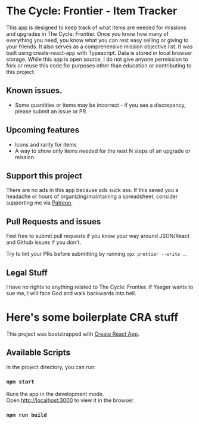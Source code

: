 # The Cycle: Frontier - Item Tracker

This app is designed to keep track of what items are needed for missions and upgrades in The Cycle: Frontier. Once you know how many of everything you need, you know what you can rest easy selling or giving to your friends. It also serves as a comprehensive mission objective list. It was built using create-react-app with Typescript. Data is stored in local browser storage. While this app is open source, I do not give anyone permission to fork or reuse this code for purposes other than education or contributing to this project.

## Known issues.

- Some quantities or items may be incorrect - if you see a discrepancy, please submit an issue or PR.

## Upcoming features

- Icons and rarity for items
- A way to show only items needed for the next N steps of an upgrade or mission

## Support this project

There are no ads in this app because ads suck ass. If this saved you a headache or hours of organizing/maintaining a spreadsheet, consider supporting me via [Patreon](https://www.patreon.com/Vedgy).

## Pull Requests and issues

Feel free to submit pull requests if you know your way around JSON/React and Github issues if you don't.

Try to lint your PRs before submitting by running `npx prettier --write .`.

## Legal Stuff

I have no rights to anything related to The Cycle: Frontier. If Yaeger wants to sue me, I will face God and walk backwards into hell.

# Here's some boilerplate CRA stuff

This project was bootstrapped with [Create React App](https://github.com/facebook/create-react-app).

## Available Scripts

In the project directory, you can run:

### `npm start`

Runs the app in the development mode.\
Open [http://localhost:3000](http://localhost:3000) to view it in the browser.

### `npm run build`
